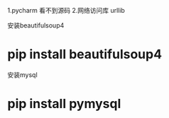 1.pycharm 看不到源码
2.网络访问库 urllib 

安装beautifulsoup4
# pip install beautifulsoup4
安装mysql
# pip install pymysql